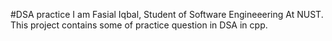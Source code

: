 #DSA practice 
I am Fasial Iqbal, Student of Software Engineeering At NUST.
This project contains some of practice question in DSA in cpp.
